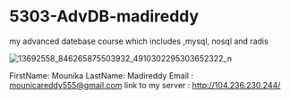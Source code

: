 # 5303-AdvDB-madireddy
my advanced datebase course which  includes ,mysql, nosql and radis

![13692558_846265875503932_4910302295303652322_n](https://cloud.githubusercontent.com/assets/16811337/18099846/1597dd66-6eae-11e6-890e-c48005b1eb1f.jpg)

FirstName: Mounika
LastName: Madireddy
Email : mounicareddy555@gmail.com
link to my server : http://104.236.230.244/
